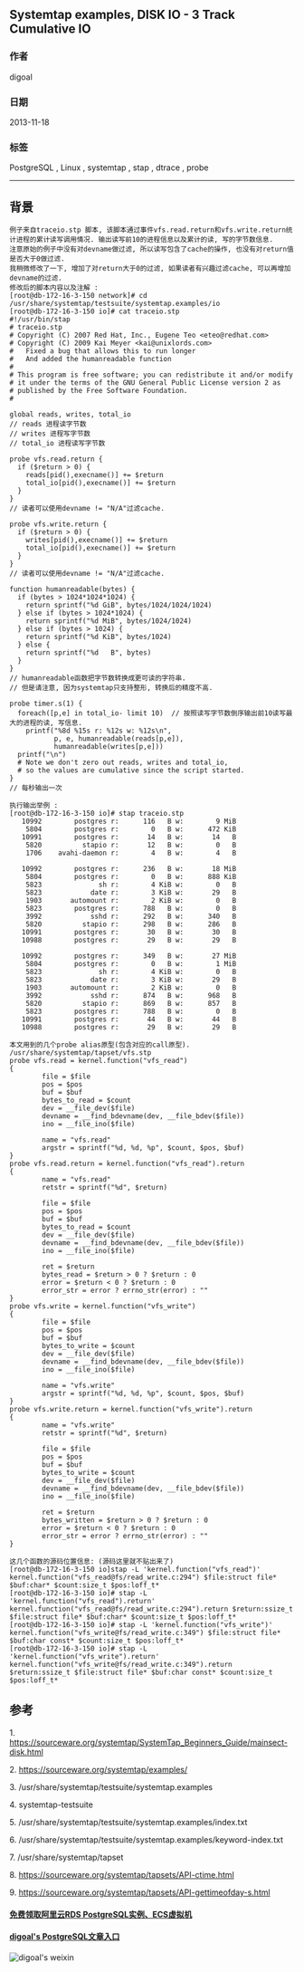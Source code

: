 ## Systemtap examples, DISK IO - 3 Track Cumulative IO  
                                                                                                                   
### 作者                                                                                                               
digoal                                                                                                                 
                                                                                                             
### 日期                                                                                                                                
2013-11-18                                                                                                        
                                                                                                              
### 标签                                                                                                             
PostgreSQL , Linux , systemtap , stap , dtrace , probe                                                                                                              
                                                                                                                                               
----                                                                                                                       
                                                                                                                                                           
## 背景        
```  
例子来自traceio.stp 脚本, 该脚本通过事件vfs.read.return和vfs.write.return统计进程的累计读写调用情况. 输出读写前10的进程信息以及累计的读, 写的字节数信息.  
注意原始的例子中没有对devname做过滤, 所以读写包含了cache的操作, 也没有对return值是否大于0做过滤.  
我稍微修改了一下, 增加了对return大于0的过滤, 如果读者有兴趣过滤cache, 可以再增加devname的过滤.  
修改后的脚本内容以及注解 :   
[root@db-172-16-3-150 network]# cd /usr/share/systemtap/testsuite/systemtap.examples/io  
[root@db-172-16-3-150 io]# cat traceio.stp   
#!/usr/bin/stap  
# traceio.stp  
# Copyright (C) 2007 Red Hat, Inc., Eugene Teo <eteo@redhat.com>  
# Copyright (C) 2009 Kai Meyer <kai@unixlords.com>  
#   Fixed a bug that allows this to run longer  
#   And added the humanreadable function  
#  
# This program is free software; you can redistribute it and/or modify  
# it under the terms of the GNU General Public License version 2 as  
# published by the Free Software Foundation.  
#  
  
global reads, writes, total_io  
// reads 进程读字节数  
// writes 进程写字节数  
// total_io 进程读写字节数  
  
probe vfs.read.return {  
  if ($return > 0) {  
    reads[pid(),execname()] += $return  
    total_io[pid(),execname()] += $return  
  }  
}  
// 读者可以使用devname != "N/A"过滤cache.  
  
probe vfs.write.return {  
  if ($return > 0) {  
    writes[pid(),execname()] += $return  
    total_io[pid(),execname()] += $return  
  }  
}  
// 读者可以使用devname != "N/A"过滤cache.  
  
function humanreadable(bytes) {  
  if (bytes > 1024*1024*1024) {  
    return sprintf("%d GiB", bytes/1024/1024/1024)  
  } else if (bytes > 1024*1024) {  
    return sprintf("%d MiB", bytes/1024/1024)  
  } else if (bytes > 1024) {  
    return sprintf("%d KiB", bytes/1024)  
  } else {  
    return sprintf("%d   B", bytes)  
  }  
}  
// humanreadable函数把字节数转换成更可读的字符串.  
// 但是请注意, 因为systemtap只支持整形, 转换后的精度不高.  
  
probe timer.s(1) {  
  foreach([p,e] in total_io- limit 10)  // 按照读写字节数倒序输出前10读写最大的进程的读, 写信息.  
    printf("%8d %15s r: %12s w: %12s\n",  
           p, e, humanreadable(reads[p,e]),  
           humanreadable(writes[p,e]))  
  printf("\n")  
  # Note we don't zero out reads, writes and total_io,  
  # so the values are cumulative since the script started.  
}  
// 每秒输出一次  
  
执行输出举例 :   
[root@db-172-16-3-150 io]# stap traceio.stp   
   10992        postgres r:      116   B w:        9 MiB  
    5804        postgres r:        0   B w:      472 KiB  
   10991        postgres r:       14   B w:       14   B  
    5820          stapio r:       12   B w:        0   B  
    1706    avahi-daemon r:        4   B w:        4   B  
  
   10992        postgres r:      236   B w:       18 MiB  
    5804        postgres r:        0   B w:      888 KiB  
    5823              sh r:        4 KiB w:        0   B  
    5823            date r:        3 KiB w:       29   B  
    1903       automount r:        2 KiB w:        0   B  
    5823        postgres r:      788   B w:        0   B  
    3992            sshd r:      292   B w:      340   B  
    5820          stapio r:      298   B w:      286   B  
   10991        postgres r:       30   B w:       30   B  
   10988        postgres r:       29   B w:       29   B  
  
   10992        postgres r:      349   B w:       27 MiB  
    5804        postgres r:        0   B w:        1 MiB  
    5823              sh r:        4 KiB w:        0   B  
    5823            date r:        3 KiB w:       29   B  
    1903       automount r:        2 KiB w:        0   B  
    3992            sshd r:      874   B w:      968   B  
    5820          stapio r:      869   B w:      857   B  
    5823        postgres r:      788   B w:        0   B  
   10991        postgres r:       44   B w:       44   B  
   10988        postgres r:       29   B w:       29   B  
  
本文用到的几个probe alias原型(包含对应的call原型).  
/usr/share/systemtap/tapset/vfs.stp  
probe vfs.read = kernel.function("vfs_read")  
{  
        file = $file  
        pos = $pos  
        buf = $buf  
        bytes_to_read = $count  
        dev = __file_dev($file)  
        devname = __find_bdevname(dev, __file_bdev($file))  
        ino = __file_ino($file)  
  
        name = "vfs.read"  
        argstr = sprintf("%d, %d, %p", $count, $pos, $buf)  
}  
probe vfs.read.return = kernel.function("vfs_read").return  
{  
        name = "vfs.read"  
        retstr = sprintf("%d", $return)  
  
        file = $file  
        pos = $pos  
        buf = $buf  
        bytes_to_read = $count  
        dev = __file_dev($file)  
        devname = __find_bdevname(dev, __file_bdev($file))  
        ino = __file_ino($file)  
  
        ret = $return  
        bytes_read = $return > 0 ? $return : 0  
        error = $return < 0 ? $return : 0  
        error_str = error ? errno_str(error) : ""  
}  
probe vfs.write = kernel.function("vfs_write")  
{  
        file = $file  
        pos = $pos  
        buf = $buf  
        bytes_to_write = $count  
        dev = __file_dev($file)  
        devname = __find_bdevname(dev, __file_bdev($file))  
        ino = __file_ino($file)  
  
        name = "vfs.write"  
        argstr = sprintf("%d, %d, %p", $count, $pos, $buf)  
}  
probe vfs.write.return = kernel.function("vfs_write").return  
{  
        name = "vfs.write"  
        retstr = sprintf("%d", $return)  
  
        file = $file  
        pos = $pos  
        buf = $buf  
        bytes_to_write = $count  
        dev = __file_dev($file)  
        devname = __find_bdevname(dev, __file_bdev($file))  
        ino = __file_ino($file)  
  
        ret = $return  
        bytes_written = $return > 0 ? $return : 0  
        error = $return < 0 ? $return : 0  
        error_str = error ? errno_str(error) : ""  
}  
  
这几个函数的源码位置信息: (源码这里就不贴出来了)  
[root@db-172-16-3-150 io]stap -L 'kernel.function("vfs_read")'  
kernel.function("vfs_read@fs/read_write.c:294") $file:struct file* $buf:char* $count:size_t $pos:loff_t*  
[root@db-172-16-3-150 io]# stap -L 'kernel.function("vfs_read").return'  
kernel.function("vfs_read@fs/read_write.c:294").return $return:ssize_t $file:struct file* $buf:char* $count:size_t $pos:loff_t*  
[root@db-172-16-3-150 io]# stap -L 'kernel.function("vfs_write")'  
kernel.function("vfs_write@fs/read_write.c:349") $file:struct file* $buf:char const* $count:size_t $pos:loff_t*  
[root@db-172-16-3-150 io]# stap -L 'kernel.function("vfs_write").return'  
kernel.function("vfs_write@fs/read_write.c:349").return $return:ssize_t $file:struct file* $buf:char const* $count:size_t $pos:loff_t*  
```  
  
## 参考  
1\. https://sourceware.org/systemtap/SystemTap_Beginners_Guide/mainsect-disk.html  
  
2\. https://sourceware.org/systemtap/examples/  
  
3\. /usr/share/systemtap/testsuite/systemtap.examples  
  
4\. systemtap-testsuite  
  
5\. /usr/share/systemtap/testsuite/systemtap.examples/index.txt  
  
6\. /usr/share/systemtap/testsuite/systemtap.examples/keyword-index.txt  
  
7\. /usr/share/systemtap/tapset  
  
8\. https://sourceware.org/systemtap/tapsets/API-ctime.html  
  
9\. https://sourceware.org/systemtap/tapsets/API-gettimeofday-s.html  
    

  
  
  
  
  
  
  
  
  
  
  
  
  
#### [免费领取阿里云RDS PostgreSQL实例、ECS虚拟机](https://free.aliyun.com/ "57258f76c37864c6e6d23383d05714ea")
  
  
#### [digoal's PostgreSQL文章入口](https://github.com/digoal/blog/blob/master/README.md "22709685feb7cab07d30f30387f0a9ae")
  
  
![digoal's weixin](../pic/digoal_weixin.jpg "f7ad92eeba24523fd47a6e1a0e691b59")
  
  
  
  
  
  
  
